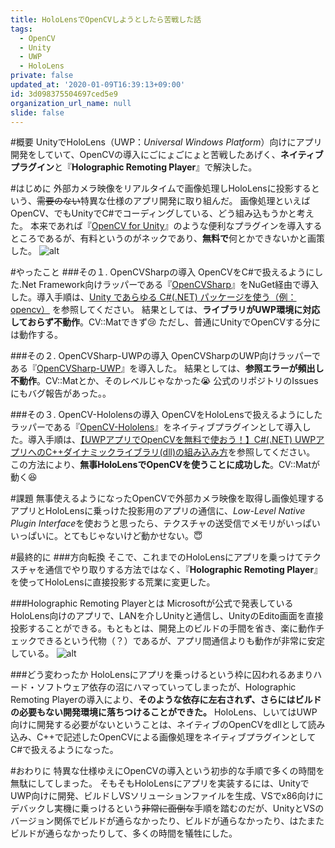 ```yaml
---
title: HoloLensでOpenCVしようとしたら苦戦した話
tags:
  - OpenCV
  - Unity
  - UWP
  - HoloLens
private: false
updated_at: '2020-01-09T16:39:13+09:00'
id: 3d098375504697ced5e9
organization_url_name: null
slide: false
---
```

#概要
UnityでHoloLens（UWP：*Universal Windows Platform*）向けにアプリ開発をしていて、OpenCVの導入にごにょごにょと苦戦したあげく、**ネイティブプラグイン**と『**Holographic Remoting Player**』で解決した。

#はじめに
外部カメラ映像をリアルタイムで画像処理しHoloLensに投影するという、~~需要のない~~特異な仕様のアプリ開発に取り組んだ。
画像処理といえばOpenCV、でもUnityでC#でコーディングしている、どう組み込もうかと考えた。
本来であれば『[OpenCV for Unity](https://assetstore.unity.com/packages/tools/integration/opencv-for-unity-21088)』のような便利なプラグインを導入するところであるが、有料というのがネックであり、**無料で**何とかできないかと画策した。
![alt](https://assetstorev1-prd-cdn.unity3d.com/key-image/216bd91a-c3ff-418a-bca1-b7d0e61b25ed.jpg)

#やったこと
###その１. OpenCVSharpの導入
OpenCVをC#で扱えるようにした.Net Framework向けラッパーである『[OpenCVSharp](https://github.com/shimat/opencvsharp)』をNuGet経由で導入した。導入手順は、[Unity であらゆる C#(.NET) パッケージを使う（例：opencv）](https://qiita.com/kingyo222/items/11100e8f7be396b98453) を参照してください。
結果としては、**ライブラリがUWP環境に対応しておらず不動作**。CV::Matできず:cry:
ただし、普通にUnityでOpenCVする分には動作する。

###その２. OpenCVSharp-UWPの導入
OpenCVSharpのUWP向けラッパーである『[OpenCVSharp-UWP](https://github.com/Firifire/OpenCvSharp-UWP)』を導入した。
結果としては、**参照エラーが頻出し不動作**。CV::Matとか、そのレベルじゃなかった:sob:
公式のリポジトリのIssuesにもバグ報告があった。。

###その３. OpenCV-Hololensの導入
OpenCVをHoloLensで扱えるようにしたラッパーである『[OpenCV-Hololens](https://github.com/sylvain-prevost/opencv-hololens)』をネイティブプラグインとして導入した。導入手順は、[【UWPアプリでOpenCVを無料で使おう！】C#(.NET) UWPアプリへのC++ダイナミックライブラリ(dll)の組み込み方](https://qiita.com/xsmiledur/items/127abaef42c5f1126f5e)を参照してください。
この方法により、**無事HoloLensでOpenCVを使うことに成功した**。CV::Matが動く:laughing:

#課題
無事使えるようになったOpenCVで外部カメラ映像を取得し画像処理するアプリとHoloLensに乗っけた投影用のアプリの通信に、*Low-Level Native Plugin Interface*を使おうと思ったら、テクスチャの送受信でメモリがいっぱいいっぱいに。とてもじゃないけど動かせない。:innocent:

#最終的に
###方向転換
そこで、これまでのHoloLensにアプリを乗っけてテクスチャを通信でやり取りする方法ではなく、『**Holographic Remoting Player**』を使ってHoloLensに直接投影する荒業に変更した。

###Holographic Remoting Playerとは
Microsoftが公式で発表しているHoloLens向けのアプリで、LANを介しUnityと通信し、UnityのEdito画面を直接投影することができる。もともとは、開発上のビルドの手間を省き、楽に動作チェックできるという代物（？）であるが、アプリ間通信よりも動作が非常に安定している。
![alt](https://store-images.s-microsoft.com/image/apps.9794.13510798887588711.fe7cdd3a-74a5-4117-a269-78ed4e413dc3.6d7cdded-8c3a-4b17-8934-7ab6bfddfe11?w=1398&h=794&q=90&format=jpg)

###どう変わったか
HoloLensにアプリを乗っけるという枠に囚われるあまりハード・ソフトウェア依存の沼にハマっていってしまったが、Holographic Remoting Playerの導入により、**そのような依存に左右されず、さらにはビルドの必要もない開発環境に落ちつけることができた。**
HoloLens、しいてはUWP向けに開発する必要がないということは、ネイティブのOpenCVをdllとして読み込み、C++で記述したOpenCVによる画像処理をネイティブプラグインとしてC#で扱えるようになった。

#おわりに
特異な仕様ゆえにOpenCVの導入という初歩的な手順で多くの時間を無駄にしてしまった。
そもそもHoloLensにアプリを実装するには、UnityでUWP向けに開発、ビルドしVSソリューションファイルを生成、VSでx86向けにデバックし実機に乗っけるという~~非常に面倒な~~手順を踏むのだが、UnityとVSのバージョン関係でビルドが通らなかったり、ビルドが通らなかったり、はたまたビルドが通らなかったりして、多くの時間を犠牲にした。
